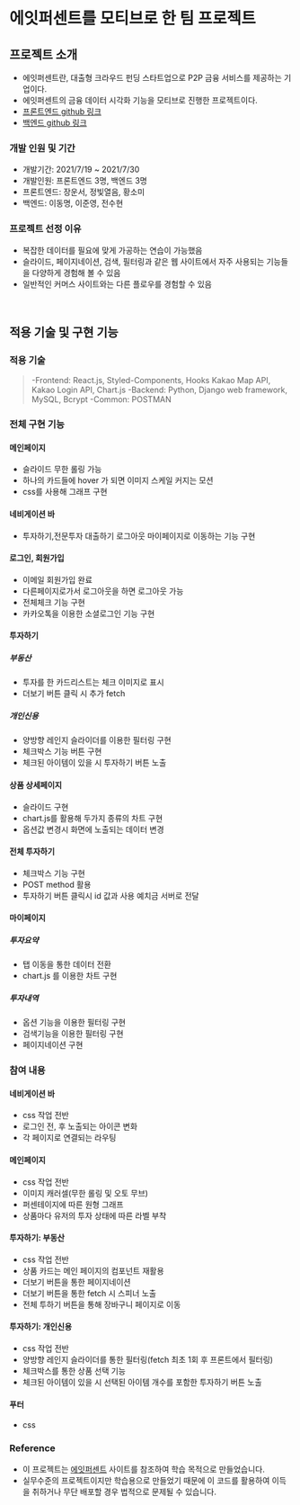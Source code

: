 # 에잇퍼센트를 모티브로 한 팀 프로젝트


## 프로젝트 소개

- 에잇퍼센트란, 대출형 크라우드 펀딩 스타트업으로 P2P 금융 서비스를 제공하는 기업이다.
- 에잇퍼센트의 금융 데이터 시각화 기능을 모티브로 진행한 프로젝트이다.
- [프론트엔드 github 링크](https://github.com/wecode-bootcamp-korea/22-2nd-22percent-frontend)
- [백엔드 github 링크](https://github.com/wecode-bootcamp-korea/22-2nd-22percent-backend)

### 개발 인원 및 기간

- 개발기간: 2021/7/19 ~ 2021/7/30
- 개발인원: 프론트엔드 3명, 백엔드 3명
- 프론트엔드: 장운서, 정빛열음, 황소미
- 백엔드: 이동명, 이준영, 전수현


### 프로젝트 선정 이유

- 복잡한 데이터를 필요에 맞게 가공하는 연습이 가능했음
- 슬라이드, 페이지네이션, 검색, 필터링과 같은 웹 사이트에서 자주 사용되는 기능들을 다양하게 경험해 볼 수 있음
- 일반적인 커머스 사이트와는 다른 플로우를 경험할 수 있음
 
<br />

## 적용 기술 및 구현 기능

### 적용 기술
> -Frontend: React.js, Styled-Components, Hooks
>  Kakao Map API, Kakao Login API, Chart.js
> -Backend: Python, Django web framework, MySQL, Bcrypt
> -Common: POSTMAN

### 전체 구현 기능

#### 메인페이지
- 슬라이드 무한 롤링 가능
- 하나의 카드들에 hover 가 되면 이미지 스케일 커지는 모션
- css를 사용해 그래프 구현

#### 네비게이션 바
- 투자하기,전문투자 대출하기 로그아웃 마이페이지로 이동하는 기능 구현

#### 로그인, 회원가입
- 이메일 회원가입 완료
- 다른페이지로가서 로그아웃을 하면 로그아웃 가능
- 전체체크 기능 구현
- 카카오톡을 이용한 소셜로그인 기능 구현

#### 투자하기

##### 부동산
- 투자를 한 카드리스트는 체크 이미지로 표시
- 더보기 버튼 클릭 시 추가 fetch

##### 개인신용
- 양방향 레인지 슬라이더를 이용한 필터링 구현
- 체크박스 기능 버튼 구현
- 체크된 아이템이 있을 시 투자하기 버튼 노출

#### 상품 상세페이지
- 슬라이드 구현
- chart.js를 활용해 두가지 종류의 차트 구현
- 옵션값 변경시 화면에 노출되는 데이터 변경

#### 전체 투자하기
- 체크박스 기능 구현
- POST method 활용
- 투자하기 버튼 클릭시 id 값과 사용 예치금 서버로 전달

#### 마이페이지

##### 투자요약
- 탭 이동을 통한 데이터 전환
- chart.js 를 이용한 차트 구현

##### 투자내역
- 옵션 기능을 이용한 필터링 구현
- 검색기능을 이용한 필터링 구현
- 페이지네이션 구현

### 참여 내용
#### 네비게이션 바
- css 작업 전반
- 로그인 전, 후 노출되는 아이콘 변화
- 각 페이지로 연결되는 라우팅

#### 메인페이지
- css 작업 전반
- 이미지 캐러셀(무한 롤링 및 오토 무브)
- 퍼센테이지에 따른 원형 그래프
- 상품마다 유저의 투자 상태에 따른 라벨 부착

#### 투자하기: 부동산
- css 작업 전반
- 상품 카드는 메인 페이지의 컴포넌트 재활용
- 더보기 버튼을 통한 페이지네이션
- 더보기 버튼을 통한 fetch 시 스피너 노출
- 전체 투하기 버튼을 통해 장바구니 페이지로 이동

#### 투자하기: 개인신용
- css 작업 전반
- 양방향 레인지 슬라이더를 통한 필터링(fetch 최초 1회 후 프론트에서 필터링)
- 체크박스를 통한 상품 선택 기능
- 체크된 아이템이 있을 시 선택된 아이템 개수를 포함한 투자하기 버튼 노출

#### 푸터
- css 

### Reference
- 이 프로젝트는 [에잇퍼센트](https://8percent.kr/) 사이트를 참조하여 학습 목적으로 만들었습니다.
- 실무수준의 프로젝트이지만 학습용으로 만들었기 때문에 이 코드를 활용하여 이득을 취하거나 무단 배포할 경우 법적으로 문제될 수 있습니다.
